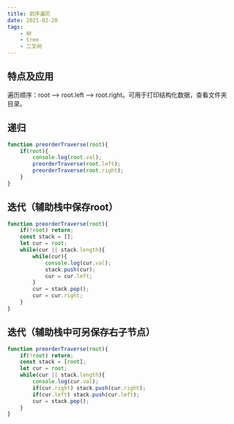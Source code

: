 ```yaml
---
title: 前序遍历
date: 2021-02-20
tags:
    - 树
    - tree
    - 二叉树
---
```


## 特点及应用
遍历顺序：root --> root.left --> root.right。可用于打印结构化数据，查看文件夹目录。
## 递归
``` js
function preorderTraverse(root){
    if(root){
        console.log(root.val);
        preorderTraverse(root.left);
        preorderTraverse(root.right);
    }
}
``` 
## 迭代（辅助栈中保存root）
``` js
function preorderTraverse(root){
    if(!root) return;
    const stack = [];
    let cur = root;
    while(cur || stack.length){
        while(cur){
            console.log(cur.val);
            stack.push(cur);
            cur = cur.left;
        }
        cur = stack.pop();
        cur = cur.right;
    }
}
```
## 迭代（辅助栈中可另保存右子节点）
``` js
function preorderTraverse(root){
    if(!root) return;
    const stack = [root];
    let cur = root;
    while(cur || stack.length){
        console.log(cur.val);
        if(cur.right) stack.push(cur.right);
        if(cur.left) stack.push(cur.left);
        cur = stack.pop();
    }
}
```
